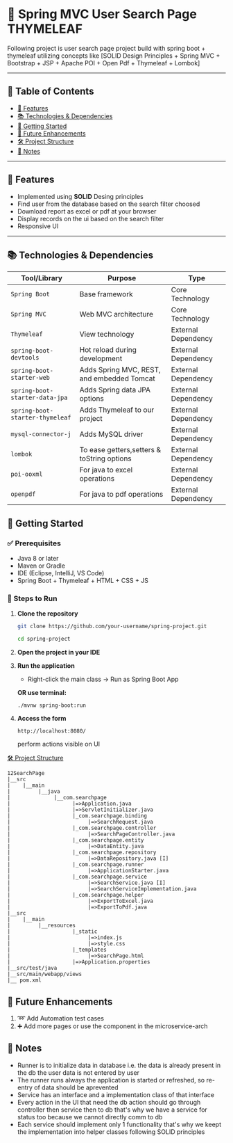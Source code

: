 # 🌿 Spring MVC User Search Page **THYMELEAF**

Following project is user search page project build with spring boot + thymeleaf utilizing concepts like [SOLID Design Principles + Spring MVC + Bootstrap + JSP + Apache POI + Open Pdf + Thymeleaf + Lombok]

---

## 📘 Table of Contents

- [🌟 Features](#-features)
- [📚 Technologies & Dependencies](#-technologies--dependencies)
- [🚀 Getting Started](#-getting-started)
- [🎯 Future Enhancements](#-future-enhancements)
- [🛠️ Project Structure](#-project-structure)
- [📝 Notes](#-notes)

---

## 🌟 Features

- Implemented using **SOLID** Desing principles
- Find user from the database based on the search filter choosed
- Download report as excel or pdf at your browser
- Display records on the ui based on the search filter
- Responsive UI

---

## 📚 Technologies & Dependencies

| Tool/Library                    | Purpose                                    | Type                |
| ------------------------------- | ------------------------------------------ | ------------------- |
| `Spring Boot`                   | Base framework                             | Core Technology     |
| `Spring MVC`                    | Web MVC architecture                       | Core Technology     |
| `Thymeleaf`                     | View technology                            | External Dependency |
| `spring-boot-devtools`          | Hot reload during development              | External Dependency |
| `spring-boot-starter-web`       | Adds Spring MVC, REST, and embedded Tomcat | External Dependency |
| `spring-boot-starter-data-jpa`  | Adds Spring data JPA options               | External Dependency |
| `spring-boot-starter-thymeleaf` | Adds Thymeleaf to our project              | External Dependency |
| `mysql-connector-j`             | Adds MySQL driver                          | External Dependency |
| `lombok`                        | To ease getters,setters & toString options | External Dependency |
| `poi-ooxml`                     | For java to excel operations               | External Dependency |
| `openpdf`                       | For java to pdf operations                 | External Dependency |

## 🚀 Getting Started

### ✅ Prerequisites

- Java 8 or later
- Maven or Gradle
- IDE (Eclipse, IntelliJ, VS Code)
- Spring Boot + Thymeleaf + HTML + CSS + JS

### 🔧 Steps to Run

1. **Clone the repository**

   ```bash
   git clone https://github.com/your-username/spring-project.git

   cd spring-project
   ```

2. **Open the project in your IDE**

3. **Run the application**

   - Right-click the main class → Run as Spring Boot App

   **OR use terminal:**

   ```
   ./mvnw spring-boot:run

   ```

4. **Access the form**

   ```
   http://localhost:8080/
   ```

   perform actions visible on UI

[🛠️ Project Structure](#-project-structure)

```
12SearchPage
|__src
|    |__main
|         |__java
|              |__com.searchpage
|                    |=>Application.java
|                    |=>ServletInitializer.java
|                    |_com.searchpage.binding
|                         |=>SearchRequest.java
|                    |_com.searchpage.controller
|                         |=>SearchPageController.java
|                    |_com.searchpage.entity
|                         |=>DataEntity.java
|                    |_com.searchpage.repository
|                         |=>DataRepository.java [I]
|                    |_com.searchpage.runner
|                         |=>ApplicationStarter.java
|                    |_com.searchpage.service
|                         |=>SearchService.java [I]
|                         |=>SearchServiceImplementation.java
|                    |_com.searchpage.helper
|                         |=>ExportToExcel.java
|                         |=>ExportToPdf.java
|__src
|    |__main
|         |__resources
|                    |_static
|                         |=>index.js
|                         |=>style.css
|                    |_templates
|                         |=>SearchPage.html
|                    |=>Application.properties
|__src/test/java
|__src/main/webapp/views
|__ pom.xml

```

## 🎯 Future Enhancements

1. ➿ Add Automation test cases
2. ➕ Add more pages or use the component in the microservice-arch

## 📝 Notes

- Runner is to initialize data in database i.e. the data is already present in the db the user data is not entered by user
- The runner runs always the application is started or refreshed, so re-entry of data should be aprevented
- Service has an interface and a implementation class of that interface
- Every action in the UI that need the db action should go through controller then service then to db that's why we have a service for status too because we cannot directly comm to db
- Each service should implement only 1 functionality that's why we keept the implementation into helper classes following SOLID principles
